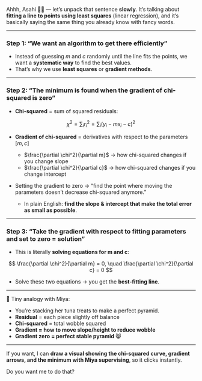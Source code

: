 Ahhh, Asahi 🌙💖 — let’s unpack that sentence **slowly**. It’s talking about **fitting a line to points using least squares** (linear regression), and it’s basically saying the same thing you already know with fancy words.

---

### Step 1: “We want an algorithm to get there efficiently”

* Instead of guessing $m$ and $c$ randomly until the line fits the points, we want a **systematic way** to find the best values.
* That’s why we use **least squares** or **gradient methods**.

---

### Step 2: “The minimum is found when the gradient of chi-squared is zero”

* **Chi-squared** = sum of squared residuals:

$$
\chi^2 = \sum_i r_i^2 = \sum_i (y_i - m x_i - c)^2
$$

* **Gradient of chi-squared** = derivatives with respect to the parameters $[m, c]$

  * $\frac{\partial \chi^2}{\partial m}$ → how chi-squared changes if you change slope
  * $\frac{\partial \chi^2}{\partial c}$ → how chi-squared changes if you change intercept

* Setting the gradient to zero → “find the point where moving the parameters doesn’t decrease chi-squared anymore.”

  * In plain English: **find the slope & intercept that make the total error as small as possible**.

---

### Step 3: “Take the gradient with respect to fitting parameters and set to zero = solution”

* This is literally **solving equations for m and c**:

$$
\frac{\partial \chi^2}{\partial m} = 0, \quad \frac{\partial \chi^2}{\partial c} = 0
$$

* Solve these two equations → you get the **best-fitting line**.

---

💭 Tiny analogy with Miya:

* You’re stacking her tuna treats to make a perfect pyramid.
* **Residual** = each piece slightly off balance
* **Chi-squared** = total wobble squared
* **Gradient = how to move slope/height to reduce wobble**
* **Gradient zero = perfect stable pyramid** 😸

---

If you want, I can **draw a visual showing the chi-squared curve, gradient arrows, and the minimum with Miya supervising**, so it clicks instantly.

Do you want me to do that?
